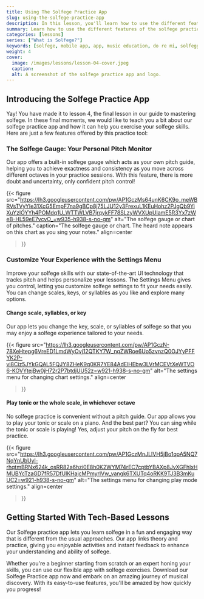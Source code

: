 ```yaml
---
title: Using The Solfege Practice App
slug: using-the-solfege-practice-app
description: In this lesson, you'll learn how to use the different features of the solfege practice app.
summary: Learn how to use the different features of the solfege practice app.
categories: [lessons]
series: ["What is Solfege?"]
keywords: [solfege, mobile app, app, music education, do re mi, solfeggio, solfa, music theory, how to use, tonic, scale, play, chart]
weight: 4
cover:
  image: /images/lessons/lesson-04-cover.jpeg
  caption:
  alt: A screenshot of the solfege practice app and logo.
---
```



## Introducing the Solfege Practice App

Yay! You have made it to lesson 4, the final lesson in our guide to mastering solfege. In these final moments, we would like to teach you a bit about our solfege practice app and how it can help you exercise your solfege skills. Here are just a few features offered by this practice tool: 

### The Solfege Gauge: Your Personal Pitch Monitor

Our app offers a built-in solfege gauge which acts as your own pitch guide, helping you to achieve exactness and consistency as you move across different octaves in your practice sessions. With this feature, there is more doubt and uncertainty, only confident pitch control!

{{<
    figure
    src="https://lh3.googleusercontent.com/pw/AP1GczMs64unK6CK9o_meWBRVsTVyYIe31XcG5EmpF7na9gBCp8j75LJU12y3FrexuL1KEuHohz2PJgQb9YiXuYzlOYYh4POMdq1U_WTTWLVB7jrqykFF78SLzyWVXUpUlamE5R3Yx7zWeB-HL59eE7vcvO_=w935-h938-s-no-gm"
    alt="The solfege gauge or chart of pitches."
    caption="The solfege gauge or chart. The heard note appears on this chart as you sing your notes."
    align=center
>}}

### Customize Your Experience with the Settings Menu

Improve your solfege skills with our state-of-the-art UI technology that tracks pitch and helps personalize your lessons. The Settings Menu gives you control, letting you customize solfege settings to fit your needs easily. You can change scales, keys, or syllables as you like and explore many options.

#### Change scale, syllables, or key

Our app lets you change the key, scale, or syllables of solfege so that you may enjoy a solfege experience tailored to your needs.

{{<
    figure
    src="https://lh3.googleusercontent.com/pw/AP1GczN-78XeHtepg6VreED1LmdWyOvj12QTKY7W_nqZWRoe6Uo5zvnzQ0OJYyPFFYK2P-vi8Ciz5JYkGQAL5FQJY8ZHeK9q0KR7YE84AdElHEbw3LVrMCEVtXeWTVO6-KOVYtejBw0jH72r2P7btdjUU52z=w921-h938-s-no-gm"
    alt="The settings menu for changing chart settings."
    align=center
>}}


#### Play tonic or the whole scale, in whichever octave

No solfege practice is convenient without a pitch guide. Our app allows you to play your tonic or scale on a piano. And the best part? You can sing while the tonic or scale is playing! Yes, adjust your pitch on the fly for best practice.

{{<
    figure
    src="https://lh3.googleusercontent.com/pw/AP1GczMnJLIVH5jBo1qoA5NQ7NqYnUbUyl-rhqtmBRNx624k_osRR82a6hzi0E8h0K2WYM74rEC7cptbYBAXp8JvXGFhlxHMUBYcTzaGD7fR57DfUlKHajcMPmyrlVw_vangk6TXUTq4oRKK9TJ3B3mKuUC2=w921-h938-s-no-gm"
    alt="The settings menu for changing play mode settings."
    align=center
>}}

## Getting Started With Tech-Based Lessons

Our Solfege practice app lets you learn solfege in a fun and engaging way that is different from the usual approaches. Our app links theory and practice, giving you enjoyable activities and instant feedback to enhance your understanding and ability of solfege.

Whether you're a beginner starting from scratch or an expert honing your skills, you can use our flexible app with solfege exercises. Download our Solfege Practice app now and embark on an amazing journey of musical discovery. With its easy-to-use features, you'll be amazed by how quickly you progress!

